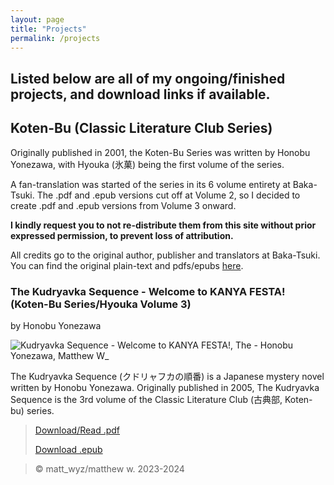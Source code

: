 ```yaml
---
layout: page
title: "Projects"
permalink: /projects
---
```

## Listed below are all of my ongoing/finished projects, and download links if available. 

## Koten-Bu (Classic Literature Club Series)
Originally published in 2001, the Koten-Bu Series was written by Honobu Yonezawa, with Hyouka (氷菓) being the first volume of the series.

A fan-translation was started of the series in its 6 volume entirety at Baka-Tsuki.
The .pdf and .epub versions cut off at Volume 2, so I decided to create .pdf and .epub versions from Volume 3 onward.

**I kindly request you to not re-distribute them from this site without prior expressed permission, to prevent loss of attribution.**

All credits go to the original author, publisher and translators at Baka-Tsuki.
You can find the original plain-text and pdfs/epubs [here](https://www.baka-tsuki.org/project/index.php?title=Hyouka).

### The Kudryavka Sequence - Welcome to KANYA FESTA! (Koten-Bu Series/Hyouka Volume 3)
by Honobu Yonezawa

![Kudryavka Sequence - Welcome to KANYA FESTA!, The - Honobu Yonezawa, Matthew W_](https://github.com/matsq4/matt_wyz/assets/139704779/58486820-0e91-48ee-8d02-475ecfb20c5e)

The Kudryavka Sequence (クドリャフカの順番) is a Japanese mystery novel written by Honobu Yonezawa. Originally published in 2005, The Kudryavka Sequence is the 3rd volume of the Classic Literature Club (古典部, Koten-bu) series.

> [Download/Read .pdf](https://www.mattwyz.xyz/files/The%20Kudryavka%20Sequence%20-%20Welcome%20to%20KANYA%20FESTA!.pdf)
> 
> [Download .epub](https://www.mattwyz.xyz/files/The%20Kudryavka%20Sequence%20-%20Welcome%20to%20KANYA%20FESTA!%20-%20Honobu%20Yonezawa%2C%20Matthew%20W.epub)


> ©️ matt_wyz/matthew w. 2023-2024

